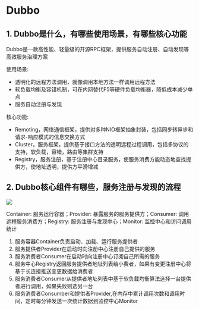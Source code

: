# Dubbo

## 1. Dubbo是什么，有哪些使用场景，有哪些核心功能

Dubbo是一款高性能、轻量级的开源RPC框架，提供服务自动注册、自动发现等高效服务治理方案

使用场景:

- 透明化的远程方法调用，就像调用本地方法一样调用远程方法
- 软负载均衡及容错机制，可在内网替代F5等硬件负载均衡器，降低成本减少单点
- 服务自动注册与发现

核心功能:

- Remoting，网络通信框架，提供对多种NIO框架抽象封装，包括同步转异步和请求-响应模式的信息交换方式
- Cluster，服务框架，提供基于接口方法的透明远程过程调用，包括多协议的支持，软负载，容错，路由等集群支持
- Registry，服务注册，基于注册中心目录服务，使服务消费方能动态地查找提供方，使地址透明，提供方平滑增减

## 2. Dubbo核心组件有哪些，服务注册与发现的流程

![](https://dubbo.apache.org/imgs/architecture.png)

Container: 服务运行容器；Provider: 暴露服务的服务提供方；Consumer: 调用远程服务消费方；Registry: 服务注册与发现中心；Monitor: 监控中心和访问调用统计

1. 服务容器Container负责启动、加载、运行服务提供者
2. 服务提供者Provider在启动时向注册中心注册自己提供的服务
3. 服务消费者Consumer在启动时向注册中心订阅自己所需的服务
4. 服务中心Registry返回服务提供者地址列表给小费者，如果有变更注册中心将基于长连接推送变更数据给消费者
5. 服务消费者Consumer从提供者地址列表中基于软负载均衡算法选择一台提供者进行调用，如果失败则选另一台
6. 服务消费者Consumber和提供者Provider,在内存中累计调用次数和调用时间，定时每分钟发送一次统计数据到监控中心Monitor